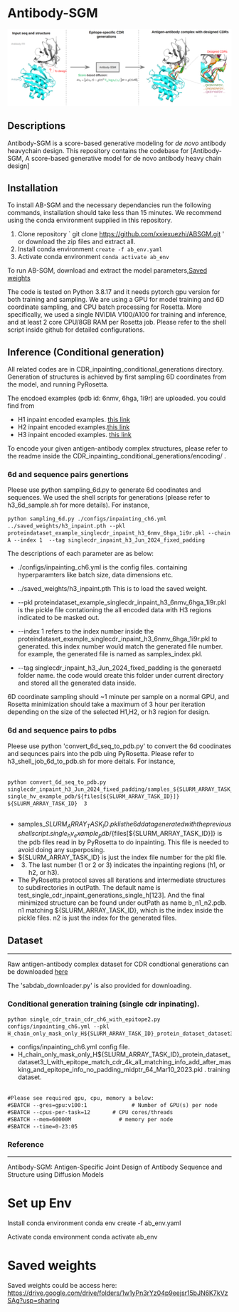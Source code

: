 # Antibody-SGM

![Antibody-SGM schematic](/banner_toc.png)



## Descriptions

Antibody-SGM is a score-based generative modeling for *de novo* antibody heavychain design. This repository contains the codebase for [Antibody-SGM, A score-based generative model for de novo antibody heavy chain design]


## Installation

To install AB-SGM and the necessary dependancies run the following commands, installation should take less than 15 minutes. We recommend using the conda environment supplied in this repository.

1. Clone repository ` git clone https://github.com/xxiexuezhi/ABSGM.git ' or download the zip files and extract all.
2. Install conda environment `create -f ab_env.yaml`
3. Activate conda environment `conda activate ab_env`
   
To run AB-SGM, download and extract the model parameters,[Saved weights](https://drive.google.com/drive/folders/1w1yPn3rYz04p9eejsr15bJN6K7kVzSAg?usp=sharing)

The code is tested on Python 3.8.17 and it needs pytorch gpu version for both training and sampling. We are using a GPU for model training and 6D coordinate sampling, and CPU batch processing for Rosetta. More specifically, we used a single NVIDIA V100/A100 for training and inference, and at least 2 core CPU/8GB RAM per Rosetta job. Please refer to the shell script inside github for detailed configurations.



## Inference (Conditional generation)

All related codes are in CDR_inpainting_conditional_generations directory. Generation of structures is achieved by first sampling 6D coordinates from the model, and running PyRosetta. 




The encdoed examples (pdb id: 6nmv, 6hga, 1i9r) are uploaded. you could find from 

* H1 inpaint encoded examples. [this link](https://drive.google.com/file/d/1CrvTYp0YYwrstxpf-yIi3dwyE3Ff-3pd/view?usp=sharing)
* H2 inpaint encoded examples.[this link](https://drive.google.com/file/d/1yI8h2cghVjszUH3E5YU8mEblCVtqGR9w/view?usp=sharing)
* H3 inpaint encoded examples. [this link](https://drive.google.com/file/d/120QGm0jyhFzulqILnAWIB9dA6zthHAbn/view?usp=sharing)

To encode your given antigen-antibody complex structures, please refer to the readme inside the CDR_inpainting_conditional_generations/encoding/ . 



### 6d and sequence pairs genertions

Pleese use python sampling_6d.py to generate 6d coodinates and sequences. We used the shell scripts for generations (please refer to h3_6d_sample.sh for more details). For instance,  
```
python sampling_6d.py ./configs/inpainting_ch6.yml ../saved_weights/h3_inpaint.pth --pkl proteindataset_example_singlecdr_inpaint_h3_6nmv_6hga_1i9r.pkl --chain A --index 1  --tag singlecdr_inpaint_h3_Jun_2024_fixed_padding

```
The descriptions of each parameter are as below:

  * ./configs/inpainting_ch6.yml is the config files. containing hyperparamters like batch size, data dimensions etc.
  
  * ../saved_weights/h3_inpaint.pth  This is to load the saved weight. 
  
  * --pkl proteindataset_example_singlecdr_inpaint_h3_6nmv_6hga_1i9r.pkl is the pickle file contationing the all encoded data with H3 regions indicated to be masked out. 

  * --index 1 refers to the index number inside the proteindataset_example_singlecdr_inpaint_h3_6nmv_6hga_1i9r.pkl to generated. this index number would match the generated file number. for example, the generated file is named as samples_index.pkl.

  * --tag singlecdr_inpaint_h3_Jun_2024_fixed_padding is the generaetd folder name. the code would create this folder under current directory and stored all the generated data inside.  

6D coordinate sampling should ~1 minute per sample on a normal GPU, and Rosetta minimization should take a maximum of 3 hour per iteration depending on the size of the selected H1,H2, or h3 region for design.






### 6d and sequence pairs to pdbs


 Pleese use python 'convert_6d_seq_to_pdb.py' to convert the 6d coodinates and sequnces pairs into the pdb uing PyRosetta. Please refer to h3_shell_job_6d_to_pdb.sh for more deitals. For instance, 

 
 ```

python convert_6d_seq_to_pdb.py singlecdr_inpaint_h3_Jun_2024_fixed_padding/samples_${SLURM_ARRAY_TASK_ID}.pkl single_hv_example_pdb/${files[${SLURM_ARRAY_TASK_ID}]}  ${SLURM_ARRAY_TASK_ID}  3


```


* samples_${SLURM_ARRAY_TASK_ID}.pkl is the 6d data generated with the previous shell script. 
single_hv_example_pdb/${files[${SLURM_ARRAY_TASK_ID}]} is the pdb files read in by PyRosetta to do inpainting. This file is needed to avoid doing any superposing. 
* ${SLURM_ARRAY_TASK_ID} is just the index file number for the pkl file. 
* 3. The last number (1 or 2 or 3) indicates the inpainting regions (h1, or h2, or h3).
* The PyRosetta protocol saves all iterations and intermediate structures to subdirectories in outPath. The default name is test_single_cdr_inpaint_generations_single_h[123].   And the final minimized structure can be found under outPath as name b_n1_n2.pdb. n1 matching ${SLURM_ARRAY_TASK_ID}, which is the index inside the pickle files. n2 is just the index for the generated files.  



## Dataset 
---
Raw antigen-antibody complex dataset for CDR condtional generations can be downloaded [here](https://opig.stats.ox.ac.uk/webapps/newsabdab/sabdab/archive/all/)

The 'sabdab_downloader.py' is also provided for downloading. 




### Conditional generation training (single cdr inpinating).
```
python single_cdr_train_cdr_ch6_with_epitope2.py  configs/inpainting_ch6.yml --pkl H_chain_only_mask_only_H${SLURM_ARRAY_TASK_ID}_protein_dataset_dataset3_l_with_epitope_match_cdr_4k_all_matching_info_add_after_masking_and_epitope_info_no_padding_midptr_64_Mar10_2023.pkl
```

* configs/inpainting_ch6.yml   config file.
* H_chain_only_mask_only_H${SLURM_ARRAY_TASK_ID}_protein_dataset_dataset3_l_with_epitope_match_cdr_4k_all_matching_info_add_after_masking_and_epitope_info_no_padding_midptr_64_Mar10_2023.pkl . training dataset.

```

#Please see required gpu, cpu, memory a below:  
#SBATCH --gres=gpu:v100:1              # Number of GPU(s) per node  
#SBATCH --cpus-per-task=12       # CPU cores/threads  
#SBATCH --mem=60000M               # memory per node  
#SBATCH --time=0-23:05  

```



### Reference
---
Antibody-SGM: Antigen-Specific Joint Design of Antibody Sequence and Structure using Diffusion Models



# Set up Env
Install conda environment conda env create -f ab_env.yaml

Activate conda environment conda activate ab_env

# Saved weights 
Saved weights could be access here: https://drive.google.com/drive/folders/1w1yPn3rYz04p9eejsr15bJN6K7kVzSAg?usp=sharing

